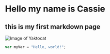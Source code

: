 # Hello my name is Cassie
## this is my first markdown page
![Image of Yaktocat](https://octodex.github.com/images/yaktocat.png)
``` javascript
var myVar = "Hello, world!";
```
